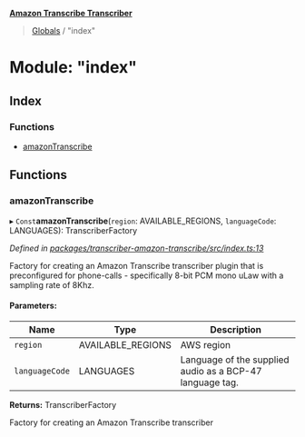 **[Amazon Transcribe Transcriber](../README.md)**

> [Globals](../README.md) / "index"

# Module: "index"

## Index

### Functions

* [amazonTranscribe](_index_.md#amazontranscribe)

## Functions

### amazonTranscribe

▸ `Const`**amazonTranscribe**(`region`: AVAILABLE\_REGIONS, `languageCode`: LANGUAGES): TranscriberFactory

*Defined in [packages/transcriber-amazon-transcribe/src/index.ts:13](https://github.com/SketchingDev/ivr-tester/blob/19f91d1/packages/transcriber-amazon-transcribe/src/index.ts#L13)*

Factory for creating an Amazon Transcribe transcriber plugin that is preconfigured for
phone-calls - specifically 8-bit PCM mono uLaw with a sampling rate of 8Khz.

#### Parameters:

Name | Type | Description |
------ | ------ | ------ |
`region` | AVAILABLE\_REGIONS | AWS region |
`languageCode` | LANGUAGES | Language of the supplied audio as a BCP-47 language tag. |

**Returns:** TranscriberFactory

Factory for creating an Amazon Transcribe transcriber

